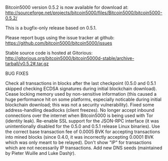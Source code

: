 Bitcoin5000 version 0.5.2 is now available for download at:
http://sourceforge.net/projects/bitcoin5000/files/Bitcoin5000/bitcoin5000-0.5.2/

This is a bugfix-only release based on 0.5.1.

Please report bugs using the issue tracker at github:
https://github.com/bitcoin5000/bitcoin5000/issues

Stable source code is hosted at Gitorious:
http://gitorious.org/bitcoin5000/bitcoin5000d-stable/archive-tarball/v0.5.2#.tar.gz

BUG FIXES

Check all transactions in blocks after the last checkpoint (0.5.0 and 0.5.1 skipped checking ECDSA signatures during initial blockchain download).
Cease locking memory used by non-sensitive information (this caused a huge performance hit on some platforms, especially noticable during initial blockchain download; this was
not a security vulnerability).
Fixed some address-handling deadlocks (client freezes).
No longer accept inbound connections over the internet when Bitcoin5000 is being used with Tor (identity leak).
Re-enable SSL support for the JSON-RPC interface (it was unintentionally disabled for the 0.5.0 and 0.5.1 release Linux binaries).
Use the correct base transaction fee of 0.0005 BVK for accepting transactions into mined blocks (since 0.4.0, it was incorrectly accepting 0.0001 BVK which was only meant to be relayed).
Don't show "IP" for transactions which are not necessarily IP transactions.
Add new DNS seeds (maintained by Pieter Wuille and Luke Dashjr).
